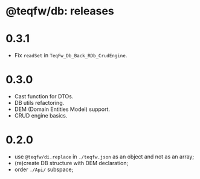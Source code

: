 # @teqfw/db: releases

# 0.3.1

* Fix `readSet` in `TeqFw_Db_Back_RDb_CrudEngine`.

# 0.3.0

* Cast function for DTOs.
* DB utils refactoring.
* DEM (Domain Entities Model) support.
* CRUD engine basics.

# 0.2.0

* use `@teqfw/di.replace` in `./teqfw.json` as an object and not as an array;
* (re)create DB structure with DEM declaration;
* order `./Api/` subspace;
